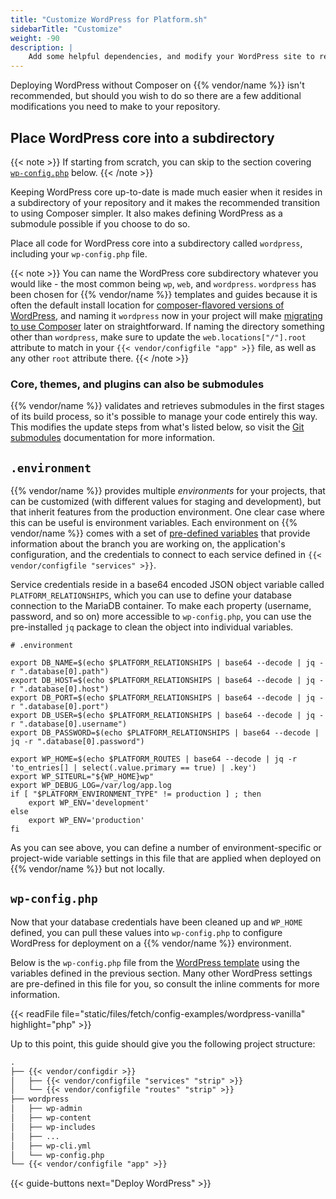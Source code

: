 ```yaml
---
title: "Customize WordPress for Platform.sh"
sidebarTitle: "Customize"
weight: -90
description: |
    Add some helpful dependencies, and modify your WordPress site to read from a {{% vendor/name %}} environment.
---
```


Deploying WordPress without Composer on {{% vendor/name %}} isn't recommended,
but should you wish to do so there are a few additional modifications you need to make to your repository.

## Place WordPress core into a subdirectory

{{< note >}}
If starting from scratch, you can skip to the section covering [`wp-config.php`](#wp-configphp) below.
{{< /note >}}

Keeping WordPress core up-to-date is made much easier when it resides in a subdirectory of your repository
and it makes the recommended transition to using Composer simpler.
It also makes defining WordPress as a submodule possible if you choose to do so. 

Place all code for WordPress core into a subdirectory called `wordpress`, including your `wp-config.php` file.

{{< note >}}
You can name the WordPress core subdirectory whatever you would like - the most common being `wp`, `web`, and `wordpress`. `wordpress` has been chosen for {{% vendor/name %}} templates and guides because it is often the default install location for [composer-flavored versions of WordPress](/guides/wordpress/deploy/_index.md), and naming it `wordpress` now in your project will make [migrating to use Composer](/guides/wordpress/composer/migrate.md) later on straightforward. If naming the directory something other than `wordpress`, make sure to update the `web.locations["/"].root` attribute to match in your `{{< vendor/configfile "app" >}}` file, as well as any other `root` attribute there.
{{< /note >}}

### Core, themes, and plugins can also be submodules

{{% vendor/name %}} validates and retrieves submodules in the first stages of its build process,
so it's possible to manage your code entirely this way.
This modifies the update steps from what's listed below,
so visit the [Git submodules](/development/submodules.md) documentation for more information.

## `.environment`

{{% vendor/name %}} provides multiple *environments* for your projects, that can be customized (with different values for staging and development), but that inherit features from the production environment. One clear case where this can be useful is environment variables. Each environment on {{% vendor/name %}} comes with a set of [pre-defined variables](../../../development/variables/use-variables.md#use-provided-variables) that provide information about the branch you are working on, the application's configuration, and the credentials to connect to each service defined in `{{< vendor/configfile "services" >}}`. 

Service credentials reside in a base64 encoded JSON object variable called `PLATFORM_RELATIONSHIPS`,
which you can use to define your database connection to the MariaDB container.
To make each property (username, password, and so on) more accessible to `wp-config.php`,
you can use the pre-installed `jq` package to clean the object into individual variables.

```text
# .environment

export DB_NAME=$(echo $PLATFORM_RELATIONSHIPS | base64 --decode | jq -r ".database[0].path")
export DB_HOST=$(echo $PLATFORM_RELATIONSHIPS | base64 --decode | jq -r ".database[0].host")
export DB_PORT=$(echo $PLATFORM_RELATIONSHIPS | base64 --decode | jq -r ".database[0].port")
export DB_USER=$(echo $PLATFORM_RELATIONSHIPS | base64 --decode | jq -r ".database[0].username")
export DB_PASSWORD=$(echo $PLATFORM_RELATIONSHIPS | base64 --decode | jq -r ".database[0].password")

export WP_HOME=$(echo $PLATFORM_ROUTES | base64 --decode | jq -r 'to_entries[] | select(.value.primary == true) | .key')
export WP_SITEURL="${WP_HOME}wp"
export WP_DEBUG_LOG=/var/log/app.log
if [ "$PLATFORM_ENVIRONMENT_TYPE" != production ] ; then
    export WP_ENV='development'
else
    export WP_ENV='production'
fi
```
 
As you can see above, you can define a number of environment-specific or project-wide variable settings in this file
that are applied when deployed on {{% vendor/name %}} but not locally. 

## `wp-config.php`

Now that your database credentials have been cleaned up and `WP_HOME` defined, you can pull these values into `wp-config.php` to configure WordPress for deployment on a {{% vendor/name %}} environment. 

Below is the `wp-config.php` file from the [WordPress template](https://github.com/platformsh-templates/wordpress-vanilla) using the variables defined in the previous section. Many other WordPress settings are pre-defined in this file for you, so consult the inline comments for more information.

{{< readFile file="static/files/fetch/config-examples/wordpress-vanilla" highlight="php" >}}

Up to this point, this guide should give you the following project structure:

```txt
.
├── {{< vendor/configdir >}}
│   ├── {{< vendor/configfile "services" "strip" >}}
│   └── {{< vendor/configfile "routes" "strip" >}}
├── wordpress
│   ├── wp-admin
│   ├── wp-content
│   ├── wp-includes
│   ├── ...
│   ├── wp-cli.yml
│   └── wp-config.php
└── {{< vendor/configfile "app" >}}
```

{{< guide-buttons next="Deploy WordPress" >}}
